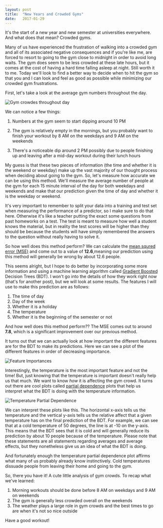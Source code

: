```yaml
---
layout: post
title:  "New Years and Crowded Gyms"
date:   2017-01-29
---
```


It's the start of a new year and new semester at universities everywhere. And what does that mean? Crowded gyms.

Many of us have experienced the frustration of walking into a crowded gym and all of its associated negative consequences and if you're like me, are forced to  resort to going to the gym close to midnight in order to avoid long waits. The gym does seem to be less crowded at these late hours, but it comes at the cost of having a hard time falling asleep at night. Still worth it to me. Today we'll look to find a better way to decide when to hit the gym so that you and I can look and feel as good as possible while minimizing our crowded gym frustrations.

First, let's take a look at the average gym numbers throughout the day. 

![Gym crowdes throughout day](https://github.com/wmoon5/wmoon5.github.io/blob/master/images/gym_crowds/overall_average.png?raw=true)

We can notice a few things:

1. Numbers at the gym seem to start dipping around 10 PM

2. The gym is relatively empty in the mornings, but you probably want to finish your workout by 8 AM  on the weekdays and 9 AM on the weekends

3. There's a noticeable dip around 2 PM possibly due to people finishing up and leaving after a mid-day workout during their lunch hours

My guess is that these two pieces of information (the time and whether it is the weekend or weekday) make up the vast majority of our thought process when deciding about going to the gym. So, let's measure how accurate we can be using this method. We'll measure the average number of people at the gym for each 15 minute interval of the day for both weekdays and weekends and make that our prediction given the time of day and whether it is the weekday or weekend. 

It's very important to remember to split your data into a training and test set when measuring the performance of a predictor, so I make sure to do that here. Otherwise it's like a teacher putting the exact some questions from past homeworks on a test. The test is meant to measure how well a student knows the material, but in reality the test scores will be higher than they should be because the students will have simply remembered the answers to the question without really having to solve it.

So how well does this method perform? We can calculate the [mean squred error (MSE)](https://en.wikipedia.org/wiki/Mean_squared_error) and come out to a value of **12.6**,meaning our prediction using this method will generally be wrong by about 12.6 people. 

This seems alright, but I hope to do better by incorporating some more information and using a machine learning algorithm called [Gradient Boosted](https://en.wikipedia.org/wiki/Gradient_boosting) Decision Trees (BDT). I won't go into the details of how they work right now (that's for another post), but we will look at some results. The features I will use to make this prediction are as follows:

1. The time of day
2. Day of the week
3. Whether it is a holiday
4. The temperature
5. Whether it is the beginning of the semester or not

And how well does this method perform?? The MSE comes out to around **7.8**, which is a significant improvement over our previous method. 

It turns out that we can actually look at how important the different features are for the BDT to make its predictions. Here we can see a plot of the different features in order of decreasing importance.

![Feature Importances](https://github.com/wmoon5/wmoon5.github.io/blob/master/images/gym_crowds/FeatureImportances.png?raw=true)

Interestingly, the temperature is the most important feature and not the time! But, just knowing that the temperature is important doesn't really help us that much. We want to know *how* it is affecting the gym crowd. It turns out there are cool plots called [partial dependence](http://scikit-learn.org/stable/auto_examples/ensemble/plot_partial_dependence.html) plots that help us interpret what the BDT is doing with the temperature information.

![Temperature Partial Dependence](https://github.com/wmoon5/wmoon5.github.io/blob/master/images/gym_crowds/TempPartialDependence.png?raw=true)

We can interpret these plots like this. The horizontal x-axis tells us the temperature and the vertical y-axis tells us the relative affect that a given temperature has on the final prediction of the BDT. For example, we can see that at a cold temperature of 50 degrees, the line is at -10 on the y-axis. This means that the BDT sees that it is cold and will generally reduce its prediction by about 10 people because of the temperature. Please note that these statements are all statements regarding averages and average effects, but they nonetheless give us an idea of what the BDT is doing. 

And fortunately enough the temperature partial dependence plot affirms what many of us probably already know instinctively. Cold temperatures dissuade people from leaving their home and going to the gym.

So, there you have it! A cute little analysis of gym crowds. To recap what we've learned:

1. Morning workouts should be done before 8 AM on weekdays and 9 AM on weekends
2. The gym is generally less crowded overall on the weekends
3. The weather plays a large role in gym crowds and the best times to go are when it's not so nice outside

Have a good workout!

